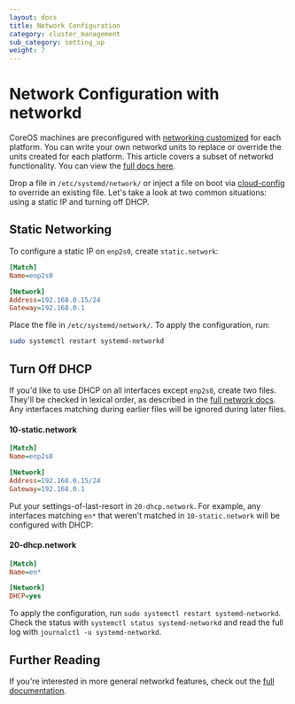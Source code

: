 ```yaml
---
layout: docs
title: Network Configuration
category: cluster_management
sub_category: setting_up
weight: 7
---
```


# Network Configuration with networkd

CoreOS machines are preconfigured with [networking customized]({{site.url}}/docs/sdk-distributors/distributors/notes-for-distributors) for each platform. You can write your own networkd units to replace or override the units created for each platform. This article covers a subset of networkd functionality. You can view the [full docs here](http://www.freedesktop.org/software/systemd/man/systemd-networkd.service.html).

Drop a file in `/etc/systemd/network/` or inject a file on boot via [cloud-config]({{site.url}}/docs/cluster-management/setup/cloudinit-cloud-config/#write_files) to override an existing file. Let's take a look at two common situations: using a static IP and turning off DHCP.

## Static Networking

To configure a static IP on `enp2s0`, create `static.network`:

```ini
[Match]
Name=enp2s0

[Network]
Address=192.168.0.15/24
Gateway=192.168.0.1
```

Place the file in `/etc/systemd/network/`. To apply the configuration, run:

```sh
sudo systemctl restart systemd-networkd
```

## Turn Off DHCP

If you'd like to use DHCP on all interfaces except `enp2s0`, create two files. They'll be checked in lexical order, as described in the [full network docs](http://www.freedesktop.org/software/systemd/man/systemd-networkd.service.html). Any interfaces matching during earlier files will be ignored during later files.

#### 10-static.network

```ini
[Match]
Name=enp2s0

[Network]
Address=192.168.0.15/24
Gateway=192.168.0.1
```

Put your settings-of-last-resort in `20-dhcp.network`. For example, any interfaces matching `en*` that weren't matched in `10-static.network` will be configured with DHCP:

#### 20-dhcp.network

```ini
[Match]
Name=en*

[Network]
DHCP=yes
```

To apply the configuration, run `sudo systemctl restart systemd-networkd`. Check the status with `systemctl status systemd-networkd` and read the full log with `journalctl -u systemd-networkd`.

## Further Reading

If you're interested in more general networkd features, check out the [full documentation](http://www.freedesktop.org/software/systemd/man/systemd-networkd.service.html).